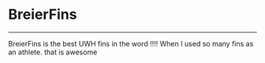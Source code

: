 # BreierFins 
------
BreierFins is the best UWH fins in the word !!!!
When I used so many fins as an athlete.
that is awesome